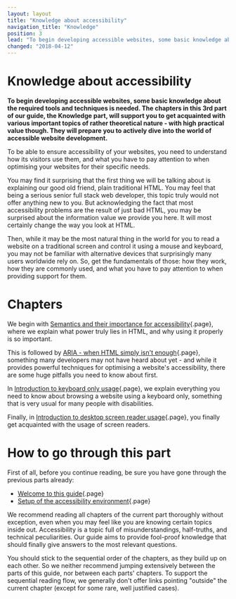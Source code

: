 ```yaml
---
layout: layout
title: "Knowledge about accessibility"
navigation_title: "Knowledge"
position: 3
lead: "To begin developing accessible websites, some basic knowledge about the required tools and techniques is needed. The chapters in this 3rd part of our guide, the Knowledge part, will support you to get acquainted with various important topics of rather theoretical nature - with high practical value though. They will prepare you to actively dive into the world of accessible website development."
changed: "2018-04-12"
---
```


# Knowledge about accessibility

**To begin developing accessible websites, some basic knowledge about the required tools and techniques is needed. The chapters in this 3rd part of our guide, the Knowledge part, will support you to get acquainted with various important topics of rather theoretical nature - with high practical value though. They will prepare you to actively dive into the world of accessible website development.**

To be able to ensure accessibility of your websites, you need to understand how its visitors use them, and what you have to pay attention to when optimising your websites for their specific needs.

You may find it surprising that the first thing we will be talking about is explaining our good old friend, plain traditional HTML. You may feel that being a serious senior full stack web developer, this topic truly would not offer anything new to you. But acknowledging the fact that most accessibility problems are the result of just bad HTML, you may be surprised about the information value we provide you here. It will most certainly change the way you look at HTML.

Then, while it may be the most natural thing in the world for you to read a website on a traditional screen and control it using a mouse and keyboard, you may not be familiar with alternative devices that surprisingly many users worldwide rely on. So, get the fundamentals of those: how they work, how they are commonly used, and what you have to pay attention to when providing support for them.

# Chapters

We begin with [Semantics and their importance for accessibility](/knowledge/semantics){.page}, where we explain what power truly lies in HTML, and why using it properly is so important.

This is followed by [ARIA - when HTML simply isn't enough](/knowledge/aria){.page}, something many developers may not have heard about yet - and while it provides powerful techniques for optimising a website's accessibility, there are some huge pitfalls you need to know about first.

In [Introduction to keyboard only usage](/knowledge/keyboard-only){.page}, we explain everything you need to know about browsing a website using a keyboard only, something that is very usual for many people with disabilities.

Finally, in [Introduction to desktop screen reader usage](/knowledge/desktop-screen-readers){.page}, you finally get acquainted with the usage of screen readers.

# How to go through this part

First of all, before you continue reading, be sure you have gone through the previous parts already:

- [Welcome to this guide](/welcome){.page}
- [Setup of the accessibility environment](/setup){.page}

We recommend reading all chapters of the current part thoroughly without exception, even when you may feel like you are knowing certain topics inside out. Accessibility is a topic full of misunderstandings, half-truths, and technical peculiarities. Our guide aims to provide fool-proof knowledge that should finally give answers to the most relevant questions.

You should stick to the sequential order of the chapters, as they build up on each other. So we neither recommend jumping extensively between the parts of this guide, nor between each parts' chapters. To support the sequential reading flow, we generally don't offer links pointing "outside" the current chapter (except for some rare, well justified cases).